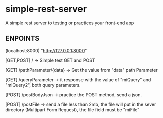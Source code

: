 # simple-rest-server
A simple rest server to testing or practices your front-end app

## ENPOINTS 

(localhost:8000) "http://127.0.0.1:8000"

[GET,POST] / 
 -> Simple test GET and POST

[GET] /pathParameter/{data}
 -> Get the value from "data" path Parameter

[GET] /queryParameter
 -> it response with the value of "miQuery" and "miQuery2", both query parameters.

[POST] /postBodyJson
 -> practice the POST method, send a json.
 
 [POST] /postFile 
  -> send a file less than 2mb, the file will put in the sever directory (Multipart Form Request), the file field must be "miFile"
 
